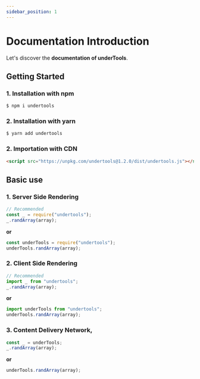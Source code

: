 ```yaml
---
sidebar_position: 1
---
```


# Documentation Introduction

Let's discover the **documentation of underTools**.

## Getting Started

### 1. Installation with npm

```bash
$ npm i undertools
```

### 2. Installation with yarn

```bash
$ yarn add undertools
```

### 2. Importation with CDN

```html
<script src="https://unpkg.com/undertools@1.2.0/dist/undertools.js"></script>
```

## Basic use

### 1. Server Side Rendering

```js
// Recommended
const _ = require("undertools");
_.randArray(array);
```

**or**

```js
const underTools = require("undertools");
underTools.randArray(array);
```

### 2. Client Side Rendering

```js
// Recommended
import _ from "undertools";
_.randArray(array);
```

**or**

```js
import underTools from "undertools";
underTools.randArray(array);
```

### 3. Content Delivery Network,

```js
const _ = underTools;
_.randArray(array);
```

**or**

```js
underTools.randArray(array);
```

